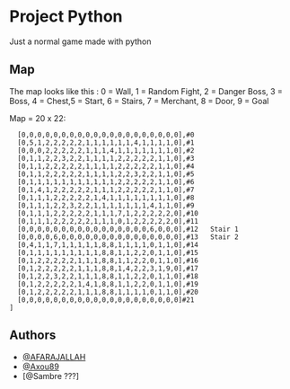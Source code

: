 
# Project Python


Just a normal game made with python 

## Map

The map looks like this :
0 = Wall, 1 = Random Fight, 2 = Danger Boss, 3 = Boss,
4 = Chest,5 = Start, 6 = Stairs, 7 = Merchant,
8 = Door, 9 = Goal


Map = 20 x 22:

      [0,0,0,0,0,0,0,0,0,0,0,0,0,0,0,0,0,0,0,0],#0
      [0,5,1,2,2,2,2,2,1,1,1,1,1,1,4,1,1,1,1,0],#1
      [0,0,0,2,2,2,2,2,1,1,1,4,1,1,1,1,1,1,1,0],#2
      [0,1,1,2,2,3,2,2,1,1,1,1,2,2,2,2,2,1,1,0],#3
      [0,1,1,2,2,2,2,2,1,1,1,1,2,2,2,2,2,1,1,0],#4
      [0,1,1,2,2,2,2,2,1,1,1,1,2,2,3,2,2,1,1,0],#5
      [0,1,1,1,1,1,1,1,1,1,1,1,2,2,2,2,2,1,1,0],#6
      [0,1,4,1,2,2,2,2,2,1,1,1,2,2,2,2,2,1,1,0],#7
      [0,1,1,1,2,2,2,2,2,1,4,1,1,1,1,1,1,1,1,0],#8
      [0,1,1,1,2,2,3,2,2,1,1,1,1,1,1,1,4,1,1,0],#9
      [0,1,1,1,2,2,2,2,2,1,1,1,7,1,2,2,2,2,2,0],#10
      [0,1,1,1,2,2,2,2,2,1,1,1,0,1,2,2,2,2,2,0],#11
      [0,0,0,0,0,0,0,0,0,0,0,0,0,0,0,0,6,0,0,0],#12   Stair 1
      [0,0,0,0,6,0,0,0,0,0,0,0,0,0,0,0,0,0,0,0],#13   Stair 2
      [0,4,1,1,7,1,1,1,1,1,8,8,1,1,1,1,0,1,1,0],#14
      [0,1,1,1,1,1,1,1,1,1,8,8,1,1,2,2,0,1,1,0],#15
      [0,1,2,2,2,2,2,1,1,1,8,8,1,1,2,2,0,1,1,0],#16
      [0,1,2,2,2,2,2,1,1,1,8,8,1,4,2,2,3,1,9,0],#17
      [0,1,2,2,3,2,2,1,1,1,8,8,1,1,2,2,0,1,1,0],#18
      [0,1,2,2,2,2,2,1,4,1,8,8,1,1,2,2,0,1,1,0],#19
      [0,1,2,2,2,2,2,1,1,1,8,8,1,1,1,1,0,1,1,0],#20
      [0,0,0,0,0,0,0,0,0,0,0,0,0,0,0,0,0,0,0,0]#21
    ]
## Authors

- [@AFARAJALLAH](https://github.com/aless124)
- [@Axou89](https://github.com/Axou89)
- [@Sambre ???]

